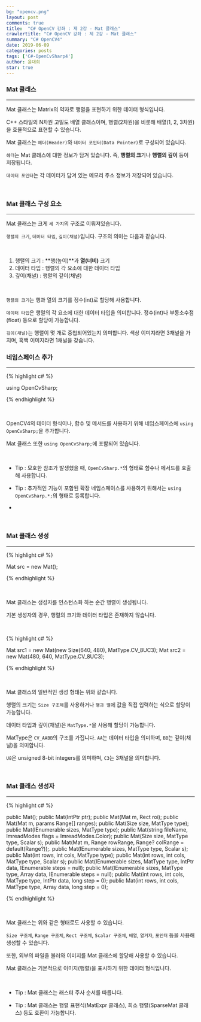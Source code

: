 ```yaml
---
bg: "opencv.png"
layout: post
comments: true
title:  "C# OpenCV 강좌 : 제 2강 - Mat 클래스"
crawlertitle: "C# OpenCV 강좌 : 제 2강 - Mat 클래스"
summary: "C# OpenCV4"
date: 2019-06-09
categories: posts
tags: ['C#-OpenCvSharp4']
author: 윤대희
star: true
---
```


### Mat 클래스 ###
----------

Mat 클래스는 Matrix의 약자로 행렬을 표현하기 위한 데이터 형식입니다.

C++ 스타일의 N차원 고밀도 배열 클래스이며, 행렬(2차원)을 비롯해 배열(1, 2, 3차원)을 효율적으로 표현할 수 있습니다.

Mat 클래스는 `헤더(Header)`와 `데이터 포인터(Data Pointer)`로 구성되어 있습니다.

`헤더`는 Mat 클래스에 대한 정보가 담겨 있습니다. 즉, **행렬의 크**기나 **행렬의 깊이** 등이 저장됩니다.

`데이터 포인터`는 각 데이터가 담겨 있는 메모리 주소 정보가 저장되어 있습니다.

<br>

### Mat 클래스 구성 요소 ###
----------

Mat 클래스는 크게 `세 가지`의 구조로 이뤄져있습니다.

`행렬의 크기`, `데이터 타입`, `깊이(채널)`입니다. 구조의 의미는 다음과 같습니다.

<br>

1. 행렬의 크기 : **행(높이)**과 **열(너비)** 크기
2. 데이터 타입 : 행렬의 각 요소에 대한 데이터 타입
3. 깊이(채널) : 행렬의 깊이(채널)

<br>

`행렬의 크기`는 행과 열의 크기를 정수(int)로 할당해 사용합니다.

`데이터 타입`은 행렬의 각 요소에 대한 데이터 타입을 의미합니다. 정수(int)나 부동소수점(float) 등으로 할당이 가능합니다.

`깊이(채널)`는 행렬이 몇 개로 중첩되어있는지 의미합니다. 색상 이미지라면 3채널을 가지며, 흑백 이미지라면 1채널을 갖습니다.


### 네임스페이스 추가 ###
----------

{% highlight c# %}

using OpenCvSharp;

{% endhighlight %}

<br>

OpenCV4의 데이터 형식이나, 함수 및 메서드를 사용하기 위해 네임스페이스에 `using OpenCvSharp;`을 추가합니다.

Mat 클래스 또한 `using OpenCvSharp;`에 포함되어 있습니다.

<br>

* Tip : 모호한 참조가 발생했을 때, `OpenCvSharp.*`의 형태로 함수나 메서드를 호출해 사용합니다.

* Tip : 추가적인 기능이 포함된 확장 네임스페이스를 사용하기 위해서는 `using OpenCvSharp.*;`의 형태로 등록합니다.
* 
<br>

### Mat 클래스 생성 ###
----------

{% highlight c# %}

Mat src = new Mat();

{% endhighlight %}

<br>

Mat 클래스는 생성자를 인스턴스화 하는 순간 행렬이 생성됩니다.

기본 생성자의 경우, 행렬의 크기와 데이터 타입은 존재하지 않습니다.

<br>

{% highlight c# %}

Mat src1 = new Mat(new Size(640, 480), MatType.CV_8UC3);
Mat src2 = new Mat(480, 640, MatType.CV_8UC3);

{% endhighlight %}

<br>

Mat 클래스의 일반적인 생성 형태는 위와 같습니다.

행렬의 크기는 `Size 구조체`를 사용하거나 `행과 열`에 값을 직접 입력하는 식으로 할당이 가능합니다.

데이터 타입과 깊이(채널)은 `MatType.*`을 사용해 할당이 가능합니다.

MatType은 `CV_AABB`의 구조를 가집니다. `AA`는 데이터 타입을 의미하며, `BB`는 깊이(채널)을 의미합니다.

`U8`은 unsigned 8-bit integers를 의미하며, `C3`는 3채널을 의미합니다.

<br>

### Mat 클래스 생성자 ###
----------
{% highlight c# %}

public Mat();
public Mat(IntPtr ptr);
public Mat(Mat m, Rect roi);
public Mat(Mat m, params Range[] ranges);
public Mat(Size size, MatType type);
public Mat(IEnumerable<int> sizes, MatType type);
public Mat(string fileName, ImreadModes flags = ImreadModes.Color);
public Mat(Size size, MatType type, Scalar s);
public Mat(Mat m, Range rowRange, Range? colRange = default(Range?));.
public Mat(IEnumerable<int> sizes, MatType type, Scalar s);
public Mat(int rows, int cols, MatType type);
public Mat(int rows, int cols, MatType type, Scalar s);
public Mat(IEnumerable<int> sizes, MatType type, IntPtr data, IEnumerable<long> steps = null);
public Mat(IEnumerable<int> sizes, MatType type, Array data, IEnumerable<long> steps = null);
public Mat(int rows, int cols, MatType type, IntPtr data, long step = 0);
public Mat(int rows, int cols, MatType type, Array data, long step = 0);

{% endhighlight %}

<br>

Mat 클래스는 위와 같은 형태로도 사용할 수 있습니다.

`Size 구조체`, `Range 구조체`, `Rect 구조체`, `Scalar 구조체`, `배열`, `열거자`, `포인터` 등을 사용해 생성할 수 있습니다.

또한, 외부의 파일을 불러와 이미지를 Mat 클래스에 할당해 사용할 수 있습니다.

Mat 클래스는 기본적으로 이미지(행렬)을 표시하기 위한 데이터 형식입니다.

<br>

* Tip : Mat 클래스는 래스터 주사 순서를 따릅니다.

* Tip : Mat 클래스는 행렬 표현식(MatExpr 클래스), 희소 행렬(SparseMat 클래스) 등도 호환이 가능합니다.



